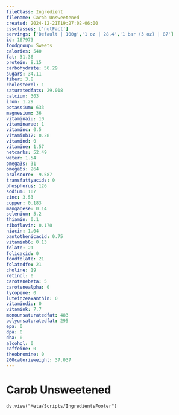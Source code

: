 ```yaml
---
fileClass: Ingredient
filename: Carob Unsweetened
created: 2024-12-21T19:27:02-06:00
cssclasses: ['nutFact']
servings: ['Default | 100g','1 oz | 28.4','1 bar (3 oz) | 87']
id: 167973
foodgroup: Sweets
calories: 540
fat: 31.36
protein: 8.15
carbohydrate: 56.29
sugars: 34.11
fiber: 3.8
cholesterol: 1
saturatedfats: 29.018
calcium: 303
iron: 1.29
potassium: 633
magnesium: 36
vitaminaiu: 10
vitaminarae: 1
vitaminc: 0.5
vitaminb12: 0.28
vitamind: 0
vitamine: 1.57
netcarbs: 52.49
water: 1.54
omega3s: 31
omega6s: 264
pralscore: -9.587
transfattyacids: 0
phosphorus: 126
sodium: 107
zinc: 3.53
copper: 0.183
manganese: 0.14
selenium: 5.2
thiamin: 0.1
riboflavin: 0.178
niacin: 1.04
pantothenicacid: 0.75
vitaminb6: 0.13
folate: 21
folicacid: 0
foodfolate: 21
folatedfe: 21
choline: 19
retinol: 0
carotenebeta: 5
carotenealpha: 0
lycopene: 0
luteinzeaxanthin: 0
vitamindiu: 0
vitamink: 7.7
monounsaturatedfat: 483
polyunsaturatedfat: 295
epa: 0
dpa: 0
dha: 0
alcohol: 0
caffeine: 0
theobromine: 0
200calorieweight: 37.037
---
```


# Carob Unsweetened

```dataviewjs
dv.view("Meta/Scripts/IngredientsFooter")
```